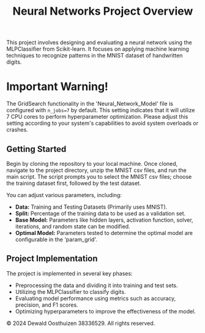 <head>
</head>
<body>
    <header>
        <h1>Neural Networks Project Overview</h1>
    </header>
    <main>
      <p>
        This project involves designing and evaluating a neural network using the MLPClassifier from Scikit-learn. It focuses on applying machine learning techniques to recognize patterns in the MNIST dataset of handwritten digits.
      </p>
      <h1>
          Important Warning!
      </h1>
      <p>
          The GridSearch functionality in the 'Neural_Network_Model' file is configured with <code>n_jobs=7</code> by default. This setting indicates that it will utilize 7 CPU cores to perform hyperparameter optimization. Please adjust this setting according to your system's capabilities to avoid system overloads or crashes.
      </p>
      <h2>Getting Started</h2>
      <p>
        Begin by cloning the repository to your local machine. Once cloned, navigate to the project directory, unzip the MNIST csv files, and run the main script. The script prompts you to select the MNIST csv files; choose the training dataset first, followed by the test dataset.
      </p>
      <p>
        You can adjust various parameters, including:
      </p>
      <ul>
        <li><strong>Data:</strong> Training and Testing Datasets (Primarily uses MNIST).</li>
        <li><strong>Split:</strong> Percentage of the training data to be used as a validation set.</li>
        <li><strong>Base Model:</strong> Parameters like hidden layers, activation function, solver, iterations, and random state can be modified.</li>
        <li><strong>Optimal Model:</strong> Parameters tested to determine the optimal model are configurable in the 'param_grid'.</li>
      </ul>
      <h2>Project Implementation</h2>
      <p>The project is implemented in several key phases:</p>
      <ul>
        <li>Preprocessing the data and dividing it into training and test sets.</li>
        <li>Utilizing the MLPClassifier to classify digits.</li>
        <li>Evaluating model performance using metrics such as accuracy, precision, and F1 scores.</li>
        <li>Optimizing hyperparameters to improve the effectiveness of the model.</li>
      </ul>
    </main>
    <footer>
        <p>&copy; 2024 Dewald Oosthuizen 38336529. All rights reserved.</p>
    </footer>

</body>
</html>
